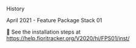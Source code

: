History

April 2021 - Feature Package Stack 01

🚛 See the installation steps at https://help.fioritracker.org/V2020/hi/FPS01/inst/

